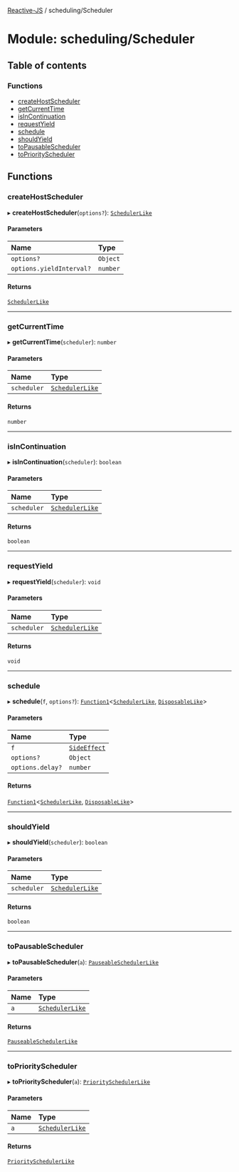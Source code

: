 [Reactive-JS](../README.md) / scheduling/Scheduler

# Module: scheduling/Scheduler

## Table of contents

### Functions

- [createHostScheduler](scheduling_Scheduler.md#createhostscheduler)
- [getCurrentTime](scheduling_Scheduler.md#getcurrenttime)
- [isInContinuation](scheduling_Scheduler.md#isincontinuation)
- [requestYield](scheduling_Scheduler.md#requestyield)
- [schedule](scheduling_Scheduler.md#schedule)
- [shouldYield](scheduling_Scheduler.md#shouldyield)
- [toPausableScheduler](scheduling_Scheduler.md#topausablescheduler)
- [toPriorityScheduler](scheduling_Scheduler.md#topriorityscheduler)

## Functions

### createHostScheduler

▸ **createHostScheduler**(`options?`): [`SchedulerLike`](../interfaces/scheduling.SchedulerLike.md)

#### Parameters

| Name | Type |
| :------ | :------ |
| `options?` | `Object` |
| `options.yieldInterval?` | `number` |

#### Returns

[`SchedulerLike`](../interfaces/scheduling.SchedulerLike.md)

___

### getCurrentTime

▸ **getCurrentTime**(`scheduler`): `number`

#### Parameters

| Name | Type |
| :------ | :------ |
| `scheduler` | [`SchedulerLike`](../interfaces/scheduling.SchedulerLike.md) |

#### Returns

`number`

___

### isInContinuation

▸ **isInContinuation**(`scheduler`): `boolean`

#### Parameters

| Name | Type |
| :------ | :------ |
| `scheduler` | [`SchedulerLike`](../interfaces/scheduling.SchedulerLike.md) |

#### Returns

`boolean`

___

### requestYield

▸ **requestYield**(`scheduler`): `void`

#### Parameters

| Name | Type |
| :------ | :------ |
| `scheduler` | [`SchedulerLike`](../interfaces/scheduling.SchedulerLike.md) |

#### Returns

`void`

___

### schedule

▸ **schedule**(`f`, `options?`): [`Function1`](functions.md#function1)<[`SchedulerLike`](../interfaces/scheduling.SchedulerLike.md), [`DisposableLike`](../interfaces/util.DisposableLike.md)\>

#### Parameters

| Name | Type |
| :------ | :------ |
| `f` | [`SideEffect`](functions.md#sideeffect) |
| `options?` | `Object` |
| `options.delay?` | `number` |

#### Returns

[`Function1`](functions.md#function1)<[`SchedulerLike`](../interfaces/scheduling.SchedulerLike.md), [`DisposableLike`](../interfaces/util.DisposableLike.md)\>

___

### shouldYield

▸ **shouldYield**(`scheduler`): `boolean`

#### Parameters

| Name | Type |
| :------ | :------ |
| `scheduler` | [`SchedulerLike`](../interfaces/scheduling.SchedulerLike.md) |

#### Returns

`boolean`

___

### toPausableScheduler

▸ **toPausableScheduler**(`a`): [`PauseableSchedulerLike`](../interfaces/scheduling.PauseableSchedulerLike.md)

#### Parameters

| Name | Type |
| :------ | :------ |
| `a` | [`SchedulerLike`](../interfaces/scheduling.SchedulerLike.md) |

#### Returns

[`PauseableSchedulerLike`](../interfaces/scheduling.PauseableSchedulerLike.md)

___

### toPriorityScheduler

▸ **toPriorityScheduler**(`a`): [`PrioritySchedulerLike`](../interfaces/scheduling.PrioritySchedulerLike.md)

#### Parameters

| Name | Type |
| :------ | :------ |
| `a` | [`SchedulerLike`](../interfaces/scheduling.SchedulerLike.md) |

#### Returns

[`PrioritySchedulerLike`](../interfaces/scheduling.PrioritySchedulerLike.md)
